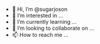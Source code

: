 - 👋 Hi, I’m @sugarjoson
- 👀 I’m interested in ...
- 🌱 I’m currently learning ...
- 💞️ I’m looking to collaborate on ...
- 📫 How to reach me ...

<!---
sugarjoson/sugarjoson is a ✨ special ✨ repository because its `README.md` (this file) appears on your GitHub profile.
You can click the Preview link to take a look at your changes.
--->
